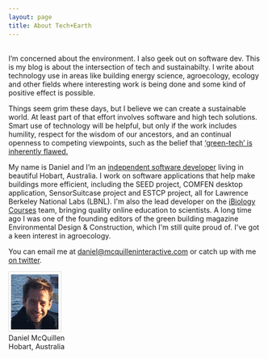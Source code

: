 ```yaml
---
layout: page
title: About Tech+Earth
---
```

<br/>
I’m concerned about the environment. I also geek out on software dev. This is my blog is about the intersection of tech and sustainabilty. I write about technology use in areas like building energy science, agroecology, ecology and other fields where interesting work is being done and some kind of positive effect is possible.

Things seem grim these days, but I believe we can create a sustainable world. At least part of that effort involves software and high tech solutions. Smart use of technology will be helpful, but only if the work includes humility, respect for the wisdom of our ancestors, and an continual openness to competing viewpoints, such as the belief that <a href="http://theconversation.com/the-green-tech-future-is-a-flawed-vision-of-sustainability-46681">‘green-tech’ is inherently flawed.</a>

My name is Daniel and I’m an <a href="http://www.mcquilleninteractive.com/">independent software developer</a> living in beautiful Hobart, Australia. I work on software applications that help make buildings more efficient, including the SEED project, COMFEN desktop application, SensorSuitcase project and ESTCP project, all for Lawrence Berkeley National Labs (LBNL). I'm also the lead developer on the <a href="https://courses.ibiology.org">iBiology Courses</a> team, bringing quality online education to scientists. A long time ago I was one of the founding editors of the green building magazine Environmental Design & Construction, which I'm still quite proud of. I've got a keen interest in agroecology.

You can email me at <a href="mailto:daniel@mcquilleninteractive.com">daniel@mcquilleninteractive.com</a> or catch up with me <a href="">on twitter</a>.

<img src="/assets/images/daniel-mcquillen.png" alt="Daniel McQuillen photo"/>
<br/>Daniel McQuillen
<br/>Hobart, Australia
